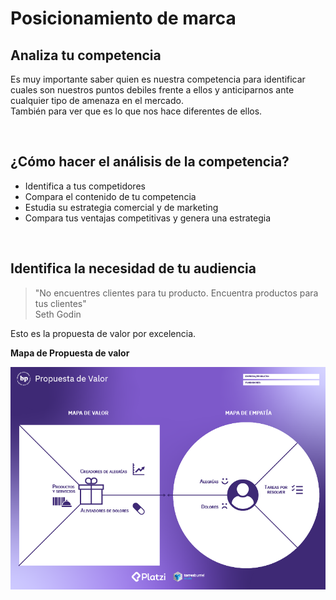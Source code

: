 # Posicionamiento de marca

## Analiza tu competencia

Es muy importante saber quien es nuestra competencia para identificar cuales son nuestros puntos debiles frente a ellos y anticiparnos ante cualquier tipo de amenaza en el mercado.  
También para ver que es lo que nos hace diferentes de ellos.

<br>

## ¿Cómo hacer el análisis de la competencia?

- Identifica a tus competidores
- Compara el contenido de tu competencia
- Estudia su estrategia comercial y de marketing
- Compara tus ventajas competitivas y genera una estrategia

<br>

## Identifica la necesidad de tu audiencia

> "No encuentres clientes para tu producto. Encuentra productos para tus clientes"  
> Seth Godin

Esto es la propuesta de valor por excelencia.

**Mapa de Propuesta de valor**

![mapa-de-propuesta-de-valor](./assets/images/propuesta-valor.png)